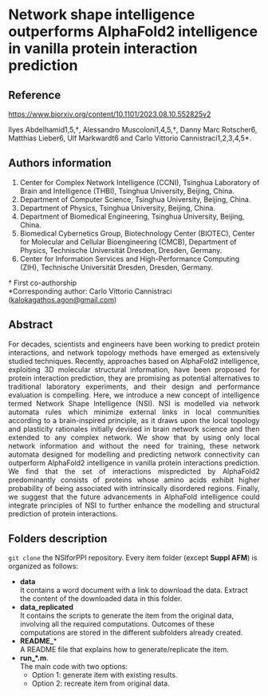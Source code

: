 # Network shape intelligence outperforms AlphaFold2 intelligence in vanilla protein interaction prediction

## Reference 
https://www.biorxiv.org/content/10.1101/2023.08.10.552825v2

Ilyes Abdelhamid1,5,†, Alessandro Muscoloni1,4,5,†, Danny Marc Rotscher6, Matthias Lieber6, Ulf Markwardt6 and Carlo Vittorio Cannistraci1,2,3,4,5*.

## Authors information
1. Center for Complex Network Intelligence (CCNI), Tsinghua Laboratory of Brain and Intelligence (THBI), Tsinghua University, Beijing, China.
2. Department of Computer Science, Tsinghua University, Beijing, China.
3. Department of Physics, Tsinghua University, Beijing, China.
4. Department of Biomedical Engineering, Tsinghua University, Beijing, China.
5. Biomedical Cybernetics Group, Biotechnology Center (BIOTEC), Center for Molecular and Cellular Bioengineering (CMCB), Department of Physics, Technische Universität Dresden, Dresden, Germany. 
6. Center for Information Services and High-Performance Computing (ZIH), Technische Universität Dresden, Dresden, Germany.  
  
† First co-authorship  
*Corresponding author: Carlo Vittorio Cannistraci (kalokagathos.agon@gmail.com) 

## Abstract
<p align="justify"> For decades, scientists and engineers have been working to predict protein interactions, and network topology methods have emerged as extensively studied techniques. Recently, approaches based on AlphaFold2 intelligence, exploiting 3D molecular structural information, have been proposed for protein interaction prediction, they are promising as potential alternatives to traditional laboratory experiments, and their design and performance evaluation is compelling. 
Here, we introduce a new concept of intelligence termed Network Shape Intelligence (NSI). NSI is modelled via network automata rules which minimize external links in local communities according to a brain-inspired principle, as it draws upon the local topology and plasticity rationales initially devised in brain network science and then extended to any complex network. We show that by using only local network information and without the need for training, these network automata designed for modelling and predicting network connectivity can outperform AlphaFold2 intelligence in vanilla protein interactions prediction. We find that the set of interactions mispredicted by AlphaFold2 predominantly consists of proteins whose amino acids exhibit higher probability of being associated with intrinsically disordered regions. Finally, we suggest that the future advancements in AlphaFold intelligence could integrate principles of NSI to further enhance the modelling and structural prediction of protein interactions.</p>

## Folders description
```git clone``` the NSIforPPI repository. Every item folder (except **Suppl AFM**) is organized as follows:
+ **data**  
  It contains a word document with a link to download the data. Extract the content of the downloaded data in this folder. 
+ **data_replicated**  
  It contains the scripts to generate the item from the original data, involving all the required computations. Outcomes of these computations are stored in the different subfolders already created.
+ **README_***  
  A README file that explains how to generate/replicate the item.
+ **run_*.m**.  
  The main code with two options:
  - Option 1: generate item with existing results.
  - Option 2: recreate item from original data.
  
